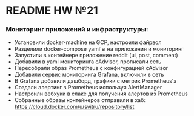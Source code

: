 # README HW №21
### **Мониторинг приложений и инфраструктуры:**
  - Установили docker-machine на GCP, настроили файрвол
  - Разделили docker-compose yaml'ы на приложения и мониторинг
  - Запустили в контейнере приложение reddit (ui, post, comment)
  - Добавили в yaml мониторинга cAdvisor, прописали сеть
  - Пересобрали образ Prometheus с конфигурацией cAdvisor
  - Добавили сервис мониторинга Grafana, включили в сеть
  - В Grafana добавили дашборд, графики с метрик Prometheus'а
  - Создали алертинг в Prometheus используя AlertManager
  - Настроили вебхуки в слаке для получения алертов из Prometheus
  - Собранные образы контейнеров отправили в хаб: https://cloud.docker.com/u/svitru/repository/list
 
